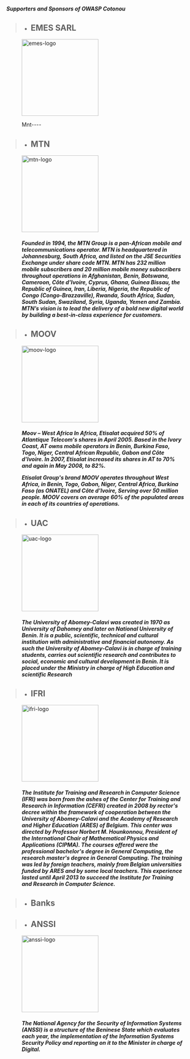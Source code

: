#### *Supporters and Sponsors of OWASP Cotonou*

> * ## EMES SARL
<figure>
    <img alt="emes-logo" src="" width="200px" height="200px">
    <figcaption align="left">
        <p>Mnt----</p>
    </figcaption>
</figure>

> * ## MTN 
<figure>
    <img alt="mtn-logo" src="" width="200px" height="200px">
    <figcaption align="left">
        <p><h5><i>Founded in 1994, the MTN Group is a pan-African mobile and telecommunications operator. MTN is headquartered in Johannesburg, South Africa, and listed on the JSE Securities Exchange under share code MTN. MTN has 232 million mobile subscribers and 20 million mobile money subscribers throughout operations in Afghanistan, Benin, Botswana, Cameroon, Côte d’Ivoire, Cyprus, Ghana, Guinea Bissau, the Republic of Guinea, Iran, Liberia, Nigeria, the Republic of Congo (Congo-Brazzaville), Rwanda, South Africa, Sudan, South Sudan, Swaziland, Syria, Uganda, Yemen and Zambia. MTN’s vision is to lead the delivery of a bold new digital world by building a best-in-class experience for customers.</i></h5></p>
    </figcaption>
</figure>

> * ## MOOV
<figure>
    <img alt="moov-logo" src="" width="200px" height="200px">
    <figcaption align="left">
        <p><h5><i>Moov – West Africa
In Africa, Etisalat acquired 50% of Atlantique Telecom's shares in April 2005. Based in the Ivory Coast, AT owns mobile operators in Benin, Burkina Faso, Togo, Niger, Central African Republic, Gabon and Côte d'Ivoire. In 2007, Etisalat increased its shares in AT to 70% and again in May 2008, to 82%.

Etisalat Group's brand MOOV operates throughout West Africa, in Benin, Togo, Gabon, Niger, Central Africa, Burkina Faso (as ONATEL) and Côte d'Ivoire, Serving over 50 million people. MOOV covers on average 60% of the populated areas in each of its countries of operations.
        </i></h5></p>
    </figcaption>
</figure>

> * ## UAC 
<figure>
    <img alt="uac-logo" src="" width="200px" height="200px">
    <figcaption align="left">
        <p><h5><i>The University of Abomey-Calavi was created in 1970 as University of Dahomey and later on National University of Benin. It is a public, scientific, technical and cultural institution with administrative and financial autonomy. As such the University of Abomey-Calavi is in charge of training students, carries out scientific research and contributes to social, economic and cultural development in Benin. It is placed under the Ministry in charge of High Education and scientific Research</i></h5></p>
    </figcaption>
</figure>

> * ## IFRI 
<figure>
    <img alt="ifri-logo" src="" width="200px" height="200px">
    <figcaption align="left">
        <p><h5><i>The Institute for Training and Research in Computer Science (IFRI) was born from the ashes of the Center for Training and Research in Information (CEFRI) created in 2008 by rector's decree within the framework of cooperation between the University of Abomey-Calavi and the Academy of Research and Higher Education (ARES) of Belgium. This center was directed by Professor Norbert M. Hounkonnou, President of the International Chair of Mathematical Physics and Applications (CIPMA). The courses offered were the professional bachelor's degree in General Computing, the research master's degree in General Computing. The training was led by foreign teachers, mainly from Belgian universities funded by ARES and by some local teachers. This experience lasted until April 2013 to succeed the Institute for Training and Research in Computer Science.</i></h5></p>
    </figcaption>
</figure>

> * ## Banks

> * ## ANSSI 
<figure>
    <img alt="anssi-logo" src="" width="200px" height="200px">
    <figcaption align="left">
        <p><h5><i>The National Agency for the Security of Information Systems (ANSSI) is a structure of the Beninese State which evaluates each year, the
implementation of the Information Systems Security Policy and reporting on it
to the Minister in charge of Digital.</i></h5></p>
    </figcaption>
</figure> 
